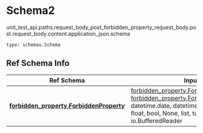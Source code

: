 # Schema2
unit_test_api.paths.request_body_post_forbidden_property_request_body.post.request_body.content.application_json.schema
```
type: schemas.Schema
```

## Ref Schema Info
Ref Schema | Input Type | Output Type
---------- | ---------- | -----------
[**forbidden_property.ForbiddenProperty**](../../../../../../components/schema/forbidden_property.md) | [forbidden_property.ForbiddenPropertyDictInput](../../../../../../components/schema/forbidden_property.md#forbiddenpropertydictinput), [forbidden_property.ForbiddenPropertyDict](../../../../../../components/schema/forbidden_property.md#forbiddenpropertydict), str, datetime.date, datetime.datetime, uuid.UUID, int, float, bool, None, list, tuple, bytes, io.FileIO, io.BufferedReader | [forbidden_property.ForbiddenPropertyDict](../../../../../../components/schema/forbidden_property.md#forbiddenpropertydict), str, float, int, bool, None, tuple, bytes, io.FileIO
